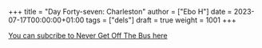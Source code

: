+++
title = "Day Forty-seven: Charleston"
author = ["Ebo H"]
date = 2023-07-17T00:00:00+01:00
tags = ["dels"]
draft = true
weight = 1001
+++

[You can subcribe to Never Get Off The Bus here](https://never-get-off-the-bus.ghost.io/#/portal/)
